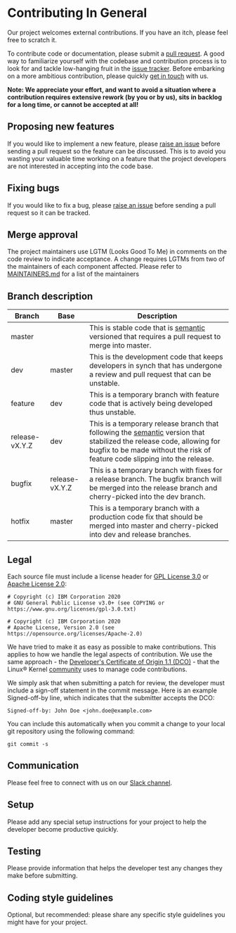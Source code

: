 # Contributing In General
Our project welcomes external contributions. If you have an itch, please feel free to scratch it. 

To contribute code or documentation, please submit a [pull request](https://github.com/ibm/ibm_zos_zosmf/pulls). A good way to familiarize yourself with the codebase and contribution process is to look for and tackle low-hanging fruit in the [issue tracker](https://github.com/ibm/ibm_zos_zosmf/issues). Before embarking on a more ambitious contribution, please quickly [get in touch](#communication) with us.

**Note: We appreciate your effort, and want to avoid a situation where a contribution requires extensive rework (by you or by us), sits in backlog for a long time, or cannot be accepted at all!**


## Proposing new features
If you would like to implement a new feature, please [raise an issue](https://github.com/ibm/ibm_zos_zosmf/issues) before sending a pull request so the feature can be discussed. This is to avoid you wasting your valuable time working on a feature that the project developers
are not interested in accepting into the code base.


## Fixing bugs
If you would like to fix a bug, please [raise an issue](https://github.com/ibm/ibm_zos_zosmf/issues) before sending a pull request so it can be tracked.


## Merge approval
The project maintainers use LGTM (Looks Good To Me) in comments on the code review to indicate acceptance. A change requires LGTMs from two of the maintainers of each component affected. Please refer to [MAINTAINERS.md](MAINTAINERS.md) for a list of the maintainers
 
## Branch description
|Branch|Base|Description|
|------|----|-----------|
|master |	   |This is stable code that is [semantic](https://semver.org/) versioned that requires a pull request to merge into master.     |
|dev    |master|This is the development code that keeps developers in synch that has undergone a review and pull request that can be unstable.|
|feature|dev   |This is a temporary branch with feature code that is actively being developed thus unstable.                                 |
|release-vX.Y.Z|dev|This is a temporary release branch that following the [semantic](https://semver.org/) version that stabilized the release code, allowing for bugfix to be made without the risk of feature code slipping into the release.|
|bugfix	|release-vX.Y.Z|This is a temporary branch with fixes for a release branch. The bugfix branch will be merged into the release branch and cherry-picked into the dev branch.|
|hotfix	|master|This is a temporary branch with a production code fix that should be merged into master and cherry-picked into dev and release branches.|

## Legal
Each source file must include a license header for [GPL License 3.0](https://opensource.org/licenses/GPL-3.0) or [Apache License 2.0](https://opensource.org/licenses/Apache-2.0):
```
# Copyright (c) IBM Corporation 2020 
# GNU General Public License v3.0+ (see COPYING or https://www.gnu.org/licenses/gpl-3.0.txt)
```
```
# Copyright (c) IBM Corporation 2020 
# Apache License, Version 2.0 (see https://opensource.org/licenses/Apache-2.0)
```

We have tried to make it as easy as possible to make contributions. This applies to how we handle the legal aspects of contribution. We use the
same approach - the [Developer's Certificate of Origin 1.1 (DCO)](https://github.com/hyperledger/fabric/blob/master/docs/source/DCO1.1.txt) - that the Linux® Kernel [community](https://elinux.org/Developer_Certificate_Of_Origin) uses to manage code contributions.

We simply ask that when submitting a patch for review, the developer must include a sign-off statement in the commit message. Here is an example Signed-off-by line, which indicates that the submitter accepts the DCO:
```
Signed-off-by: John Doe <john.doe@example.com>
```

You can include this automatically when you commit a change to your local git repository using the following command:
```
git commit -s
```


## Communication
Please feel free to connect with us on our [Slack channel](https://app.slack.com/client/T1BAJVCTY/CGLJM7W4W).


## Setup
Please add any special setup instructions for your project to help the developer become productive quickly.


## Testing
Please provide information that helps the developer test any changes they make before submitting.


## Coding style guidelines
Optional, but recommended: please share any specific style guidelines you might have for your project.
